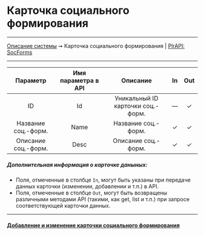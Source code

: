 # Карточка социального формирования

----
[Описание системы](../index.md) ➞ Карточка социального формирования
| [PlrAPI: SocForms](../apidoc/api_socforms.md)

----

|Параметр 				|Имя параметра в API	|Описание							|In		|Out
| :----: 				|:----:					|:----:								|:----:	|:----:
|ID						|Id						|Уникальный ID карточки соц.-форм.	|—		|✓
|Название соц.-форм.	|Name					|Название соц.-форм.				|✓		|✓
|Описание соц.-форм.	|Desc					|Описание соц.-форм.				|✓		|✓


##### Дополнительная информация о карточке даныных:
* Поля, отмеченные в столбце `In`, могут быть указаны при передаче данных карточки (изменении, добавлении и т.п.) в API.
* Поля, отмеченные в столбце `Out`, могут быть возвращены различными методами API (такими, как get, list и т.п.) при запросе соответствующей карточки данных.

----

#### [Добавление и изменение карточки социального формирования](inputs/socform_in.md)
